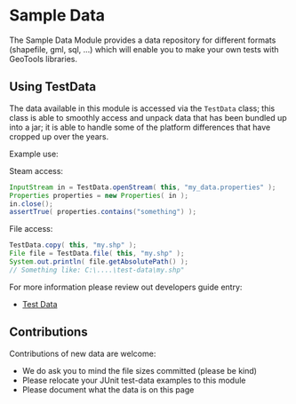 # Sample Data

The Sample Data Module provides a data repository for different formats
(shapefile, gml, sql, ...) which will enable you to make your own tests
with GeoTools libraries.

## Using TestData

The data available in this module is accessed via the `TestData` class;
this class is able to smoothly access and unpack data that has been
bundled up into a jar; it is able to handle some of the platform
differences that have cropped up over the years.

Example use:

Steam access:

```java
InputStream in = TestData.openStream( this, "my_data.properties" );
Properties properties = new Properties( in );
in.close();
assertTrue( properties.contains("something") );
```

File access:

```java
TestData.copy( this, "my.shp" );
File file = TestData.file( this, "my.shp" );
System.out.println( file.getAbsolutePath() );
// Something like: C:\....\test-data\my.shp"
```

For more information please review out developers guide entry:

 - [Test Data](http://docs.geotools.org/latest/developer/conventions/test/data.html)

## Contributions

Contributions of new data are welcome:

 - We do ask you to mind the file sizes committed (please be kind)
 - Please relocate your JUnit test-data examples to this module
 - Please document what the data is on this page